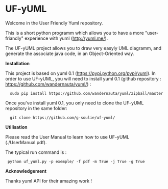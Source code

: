 # UF-yUML



Welcome in the User Friendly Yuml repository.

This is a short python programm which allows you to have a more "user-friandly" experience with yuml (http://yuml.me/).

The UF-yUML project allows you to draw very easyly UML diagramm, and generate the associate java code, in an Object-Oriented way.

<b>Installation</b>

This project is based on yuml 0.1 (https://pypi.python.org/pypi/yuml). In order to use UF-yUML, you will need to install yuml 0.1 (github repository : https://github.com/wandernauta/yuml/) : 

      sudo pip install https://github.com/wandernauta/yuml/zipball/master

Once you've install yuml 0.1, you only need to clone the UF-yUML repository in the same folder:

      git clone https://github.com/g-soulie/uf-yuml/


<b>Utilisation</b>

Please read the User Manual to learn how to use UF-yUML (./UserManual.pdf).

The typical run command is :

     python uf_yuml.py -p exemple/ -f pdf -m True -j True -g True


<b> Acknowledgement </b>

Thanks yuml API for their amazing work !
